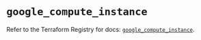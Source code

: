# `google_compute_instance`

Refer to the Terraform Registry for docs: [`google_compute_instance`](https://registry.terraform.io/providers/hashicorp/google-beta/6.49.2/docs/resources/google_compute_instance).
